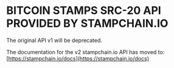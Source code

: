 # BITCOIN STAMPS SRC-20 API PROVIDED BY STAMPCHAIN.IO

The original API v1 will be deprecated.

The documentation for the v2 stampchain.io API has moved to:
[https://stampchain.io/docs](https://stampchain.io/docs)
